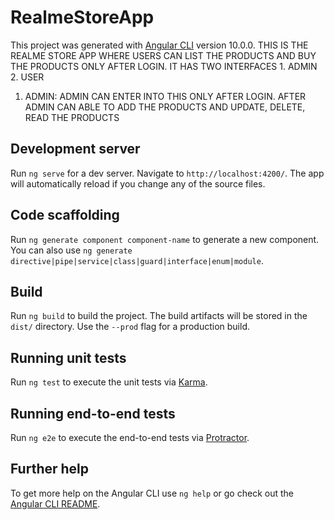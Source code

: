 # RealmeStoreApp

This project was generated with [Angular CLI](https://github.com/angular/angular-cli) version 10.0.0.
 THIS IS THE REALME STORE APP WHERE USERS CAN LIST THE PRODUCTS AND BUY THE PRODUCTS ONLY AFTER LOGIN.
 IT HAS TWO INTERFACES 1. ADMIN 2. USER
 1. ADMIN: ADMIN CAN ENTER INTO THIS ONLY AFTER LOGIN. AFTER ADMIN CAN ABLE TO ADD THE PRODUCTS AND UPDATE, DELETE, READ THE PRODUCTS

## Development server

Run `ng serve` for a dev server. Navigate to `http://localhost:4200/`. The app will automatically reload if you change any of the source files.

## Code scaffolding

Run `ng generate component component-name` to generate a new component. You can also use `ng generate directive|pipe|service|class|guard|interface|enum|module`.

## Build

Run `ng build` to build the project. The build artifacts will be stored in the `dist/` directory. Use the `--prod` flag for a production build.

## Running unit tests

Run `ng test` to execute the unit tests via [Karma](https://karma-runner.github.io).

## Running end-to-end tests

Run `ng e2e` to execute the end-to-end tests via [Protractor](http://www.protractortest.org/).

## Further help

To get more help on the Angular CLI use `ng help` or go check out the [Angular CLI README](https://github.com/angular/angular-cli/blob/master/README.md).

